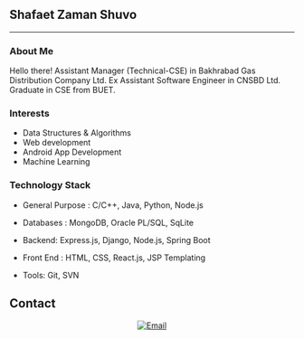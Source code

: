 ## Shafaet Zaman Shuvo ##
---

### About Me

Hello there! Assistant Manager (Technical-CSE) in Bakhrabad Gas Distribution Company Ltd.
Ex Assistant Software Engineer in CNSBD Ltd.
Graduate in CSE from BUET.

### Interests
- Data Structures & Algorithms
- Web development
- Android App Development
- Machine Learning


### Technology Stack ###
- General Purpose : 
   C/C++, Java, Python, Node.js

- Databases : 
   MongoDB, Oracle PL/SQL, SqLite

- Backend:
   Express.js, Django, Node.js, Spring Boot
   
- Front End : 
  HTML, CSS, React.js, JSP Templating

- Tools:
   Git, SVN
  

## Contact ##
<p align="center">
<a href="mailto:shafaetzaman937@gmail.com"><img alt="Email" src="https://img.shields.io/badge/Gmail-shafaetzaman937@gmail.com-red?style=flat&logo=gmail"></a>

</p>
